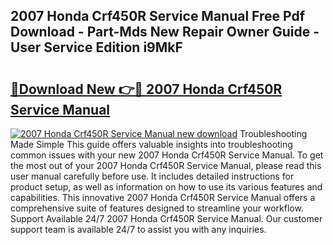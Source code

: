 ## 2007 Honda Crf450R Service Manual Free Pdf Download - Part-Mds New Repair Owner Guide - User Service Edition i9MkF

# <h2><a href="http://bc33133.oget.top/?id=2007+Honda+Crf450R+Service+Manual">🔗Download New 👉🔴 2007 Honda Crf450R Service Manual</a></h2>

[![2007 Honda Crf450R Service Manual new download](https://i.imgur.com/5g1atiW.png)](http://bc33133.oget.top/?id=2007+Honda+Crf450R+Service+Manual)
Troubleshooting Made Simple This guide offers valuable insights into troubleshooting common issues with your new 2007 Honda Crf450R Service Manual. To get the most out of your 2007 Honda Crf450R Service Manual, please read this user manual carefully before use. It includes detailed instructions for product setup, as well as information on how to use its various features and capabilities. This innovative 2007 Honda Crf450R Service Manual offers a comprehensive suite of features designed to streamline your workflow. Support Available 24/7 2007 Honda Crf450R Service Manual. Our customer support team is available 24/7 to assist you with any inquiries.

